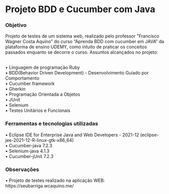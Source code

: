 <h1>Projeto BDD e Cucumber com Java</h1>

<h3>Objetivo</h3>
Projeto de testes de um sistema web, realizado pelo professor "Francisco Wagner Costa Aquino” do curso “Aprenda BDD com cucumber em JAVA” da plataforma de ensino UDEMY, como intuito de praticar os conceitos passados enquanto se decorre o curso. Assuntos alcançados no projeto:<br>

<br>• Linguagem de programação Ruby<br>
• BDD(Behavior Driven Development) - Desenvolvimento Guiado por Comportamento<br>
• Cucumber framework<br>
• Gherkin<br>
• Programação Orientada a Objetos<br>
• JUnit<br>
• Selenium<br>
• Testes Unitários e Funcionais<br>


<h3>Ferramentas e tecnologias utilizadas</h3>
• Eclipse IDE for Enterprise Java and Web Developers - 2021-12 (eclipse-jee-2021-12-R-linux-gtk-x86_64)<br>
• Cucumber-java 7.2.3<br>
• Selenium-java 4.1.3<br>
• Cucumber-jUnit 7.2.3<br>

<h3>Observações</h3>
• Projeto de testes realizado na aplicação WEB: https://seubarriga.wcaquino.me/